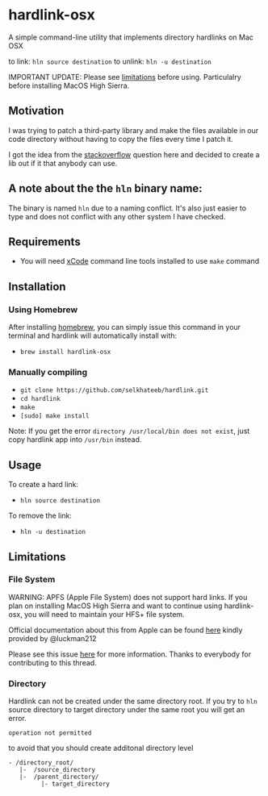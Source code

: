 # hardlink-osx
A simple command-line utility that implements directory hardlinks on Mac OSX

to link: `hln source destination`
to unlink: `hln -u destination`

IMPORTANT UPDATE: Please see [limitations](#limitations) before using. Particulalry before installing MacOS High Sierra.

## Motivation
I was trying to patch a third-party library and make the files available in our
code directory without having to copy the files every time I patch it.

I got the idea from the  [stackoverflow](http://stackoverflow.com/questions/80875/what-is-the-bash-command-to-create-a-hardlink-to-a-directory-in-os-x)
question here and decided to create a lib out if it that anybody can use.

## A note about the the `hln` binary name:
The binary is named `hln` due to a naming conflict. It's also just easier to type and does not conflict with any other system I have checked.

## Requirements
- You will need [xCode](https://developer.apple.com/technologies/mac/#xcode) command line tools installed to use `make` command

## Installation
### Using Homebrew
After installing [homebrew](http://brew.sh/), you can simply issue this command in your terminal and hardlink will automatically install with:

- `brew install hardlink-osx`

### Manually compiling
- `git clone https://github.com/selkhateeb/hardlink.git`
- `cd hardlink`
- `make`
- `[sudo] make install`

Note: If you get the error `directory /usr/local/bin does not exist`, just copy hardlink app into `/usr/bin` instead.

## Usage
To create a hard link:
- `hln source destination`

To remove the link:
- `hln -u destination`

<a name="limitations"></a>
## Limitations

### File System

WARNING: APFS (Apple File System) does not support hard links. If you plan on installing MacOS High Sierra and want to continue using hardlink-osx, you will need to maintain your HFS+ file system.

Official documentation about this from Apple can be found [here](https://developer.apple.com/library/content/documentation/FileManagement/Conceptual/APFS_Guide/FAQ/FAQ.html) kindly provided by @luckman212

Please see this issue [here](https://github.com/selkhateeb/hardlink/issues/31) for more information. Thanks to everybody for contributing to this thread.

### Directory
Hardlink can not be created under the same directory root.
If you try to `hln` source directory to target directory under the same root you will get an error.
```
operation not permitted
```
to avoid that you should create additonal directory level
```
- /directory_root/
   |-  /source_directory
   |-  /parent_directory/
         |- target_directory
```
